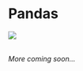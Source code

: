 <!---
{"next": "Topics/course_review.md","title": "Pandas"}
-->

# Pandas

<img src="https://media.giphy.com/media/EatwJZRUIv41G/giphy.gif" style="margin: 0 auto; display: block;"/><br>

*More coming soon...*